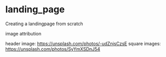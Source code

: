 # landing_page
Creating a landingpage from scratch

image attribution

header image: https://unsplash.com/photos/-udZnjsCzsE
square images: https://unsplash.com/photos/SyYmXSDnJ54
